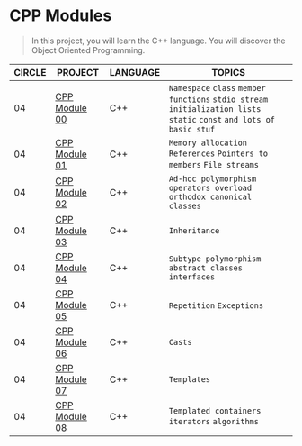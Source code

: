 # CPP Modules

> In this project, you will learn the C++ language. You will discover the Object Oriented Programming.

| CIRCLE | PROJECT                      | LANGUAGE | TOPICS                                                                                                                 |
| ------ | ---------------------------- | -------- | ---------------------------------------------------------------------------------------------------------------------- |
| 04     | [CPP Module 00](./module-00) | C++      | `Namespace` `class` `member functions` `stdio stream` `initialization lists` `static` `const` `and lots of basic stuf` | 
| 04     | [CPP Module 01](./module-01) | C++      | `Memory allocation` `References` `Pointers to members` `File streams`                                                  | 
| 04     | [CPP Module 02](./module-02) | C++      | `Ad-hoc polymorphism` `operators overload` `orthodox canonical classes`                                                | 
| 04     | [CPP Module 03](./module-03) | C++      | `Inheritance`                                                                                                          | 
| 04     | [CPP Module 04](./module-04) | C++      | `Subtype polymorphism` `abstract classes` `interfaces`                                                                 | 
| 04     | [CPP Module 05](./module-05) | C++      | `Repetition` `Exceptions`                                                                                              | 
| 04     | [CPP Module 06](./module-06) | C++      | `Casts`                                                                                                                |
| 04     | [CPP Module 07](./module-07) | C++      | `Templates`                                                                                                            | 
| 04     | [CPP Module 08](./module-08) | C++      | `Templated containers` `iterators` `algorithms`                                                                        |
